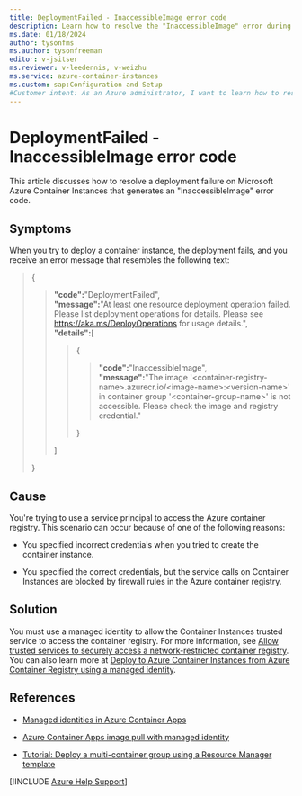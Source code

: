 ```yaml
---
title: DeploymentFailed - InaccessibleImage error code
description: Learn how to resolve the "InaccessibleImage" error during a deployment failure on Azure Container Instances.
ms.date: 01/18/2024
author: tysonfms
ms.author: tysonfreeman
editor: v-jsitser
ms.reviewer: v-leedennis, v-weizhu
ms.service: azure-container-instances
ms.custom: sap:Configuration and Setup
#Customer intent: As an Azure administrator, I want to learn how to resolve the "InaccessibleImage" error so that I can successfully deploy an image onto a container instance.
---
```

# DeploymentFailed - InaccessibleImage error code

This article discusses how to resolve a deployment failure on Microsoft Azure Container Instances that generates an "InaccessibleImage" error code.

## Symptoms

When you try to deploy a container instance, the deployment fails, and you receive an error message that resembles the following text:

> {
>
> > **"code":**"DeploymentFailed",  
> > **"message":**"At least one resource deployment operation failed. Please list deployment operations for details. Please see <https://aka.ms/DeployOperations> for usage details.",  
> > **"details":**\[
> >
> > > {
> > >
> > > > **"code":**"InaccessibleImage",  
> > > > **"message":**"The image '\<container-registry-name>.azurecr.io/\<image-name>:\<version-name>' in container group '\<container-group-name>' is not accessible. Please check the image and registry credential."
> > >
> > > }
> >
> > \]
>
> }

## Cause

You're trying to use a service principal to access the Azure container registry. This scenario can occur because of one of the following reasons:

- You specified incorrect credentials when you tried to create the container instance.

- You specified the correct credentials, but the service calls on Container Instances are blocked by firewall rules in the Azure container registry.

## Solution

You must use a managed identity to allow the Container Instances trusted service to access the container registry. For more information, see [Allow trusted services to securely access a network-restricted container registry](/azure/container-registry/allow-access-trusted-services#about-trusted-services). You can also learn more at [Deploy to Azure Container Instances from Azure Container Registry using a managed identity](/azure/container-instances/using-azure-container-registry-mi).

## References

- [Managed identities in Azure Container Apps](/azure/container-apps/managed-identity)

- [Azure Container Apps image pull with managed identity](/azure/container-apps/managed-identity-image-pull)

- [Tutorial: Deploy a multi-container group using a Resource Manager template](/azure/container-instances/container-instances-multi-container-group)

[!INCLUDE [Azure Help Support](../../../includes/azure-help-support.md)]
